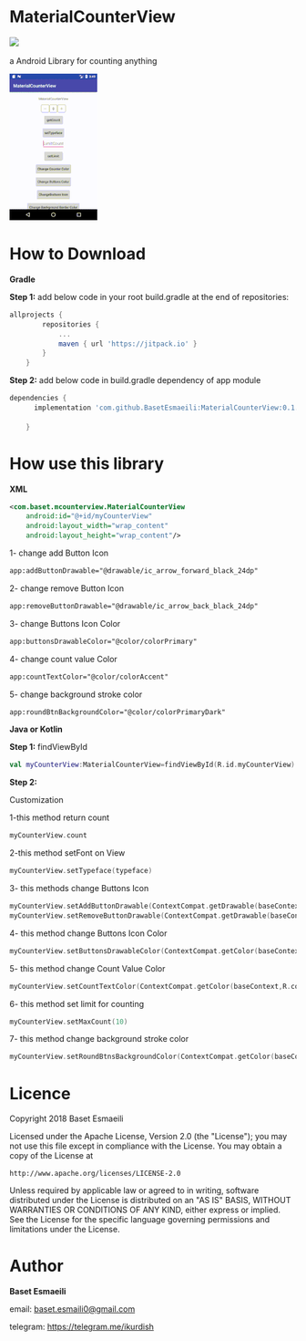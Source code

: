# MaterialCounterView
[![](https://jitpack.io/v/BasetEsmaeili/MaterialCounterView.svg)](https://jitpack.io/#BasetEsmaeili/MaterialCounterView)

a Android Library for counting anything


![](images/ezgif.com-resize.gif)


# How to Download
**Gradle**

**Step 1:**
add below code in your root build.gradle at the end of repositories:
```gradle
allprojects {
		repositories {
			...
			maven { url 'https://jitpack.io' }
		}
	}
```
**Step 2:**
add below code in build.gradle dependency of app module
```gradle
dependencies {
	  implementation 'com.github.BasetEsmaeili:MaterialCounterView:0.1.2'

	}
```
# How use this library

**XML**
```xml
<com.baset.mcounterview.MaterialCounterView
    android:id="@+id/myCounterView"
    android:layout_width="wrap_content"
    android:layout_height="wrap_content"/>
```
1- change add Button Icon
```xml
app:addButtonDrawable="@drawable/ic_arrow_forward_black_24dp"
```
2- change remove Button Icon
```xml
app:removeButtonDrawable="@drawable/ic_arrow_back_black_24dp"
```
3- change Buttons Icon Color
```xml
app:buttonsDrawableColor="@color/colorPrimary"
```
4- change count value Color
```xml
app:countTextColor="@color/colorAccent"
```
5- change background stroke color
```xml
app:roundBtnBackgroundColor="@color/colorPrimaryDark"
```
**Java or Kotlin**

**Step 1:**
findViewById
```kotlin
val myCounterView:MaterialCounterView=findViewById(R.id.myCounterView)
```
**Step 2:**

Customization

1-this method return count
```kotlin
myCounterView.count
```
2-this method setFont on View
```kotlin
myCounterView.setTypeface(typeface)
```
3- this methods change Buttons Icon
```kotlin
myCounterView.setAddButtonDrawable(ContextCompat.getDrawable(baseContext,R.drawable.ic_arrow_forward_black_24dp))
myCounterView.setRemoveButtonDrawable(ContextCompat.getDrawable(baseContext,R.drawable.ic_arrow_back_black_24dp))
```
4- this method change Buttons Icon Color
```kotlin
myCounterView.setButtonsDrawableColor(ContextCompat.getColor(baseContext,R.color.colorPrimaryDark))
```
5- this method change Count Value Color
```kotlin
myCounterView.setCountTextColor(ContextCompat.getColor(baseContext,R.color.colorAccent))
```
6- this method set limit for counting
```kotlin
myCounterView.setMaxCount(10)
```
7- this method change background stroke color
```kotlin
myCounterView.setRoundBtnsBackgroundColor(ContextCompat.getColor(baseContext,android.R.color.white))
```
# Licence
Copyright 2018 Baset Esmaeili

Licensed under the Apache License, Version 2.0 (the "License"); you may not use this file except in compliance with the License. You may obtain a copy of the License at
```text
http://www.apache.org/licenses/LICENSE-2.0
```
Unless required by applicable law or agreed to in writing, software distributed under the License is distributed on an "AS IS" BASIS, WITHOUT WARRANTIES OR CONDITIONS OF ANY KIND, either express or implied. See the License for the specific language governing permissions and limitations under the License.

# Author

**Baset Esmaeili**

email: baset.esmaili0@gmail.com

telegram: https://telegram.me/ikurdish
